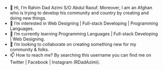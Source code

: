 - 👋 Hi, I’m Rahim Dad Azimi S/O Abdul Raouf. Moreover, I am an Afghan who is trying to develop his community and country by creating and doing new things.
- 👀 I’m interested in Web Designing | Full-stack Developing | Programming Languages.
- 🌱 I’m currently learning Programming Languages | Full-stack Developing | Web Designing.
- 💞️ I’m looking to collaborate on creating something new for my community & folks.
- 📫 How to reach me? By searching this username you can find me on Twitter | Facebook | Instagram (RDadAzimi).

<!---
RDadAzimi/RDadAzimi is a ✨ special ✨ repository because its `README.md` (this file) appears on your GitHub profile.
You can click the Preview link to take a look at your changes.
--->
